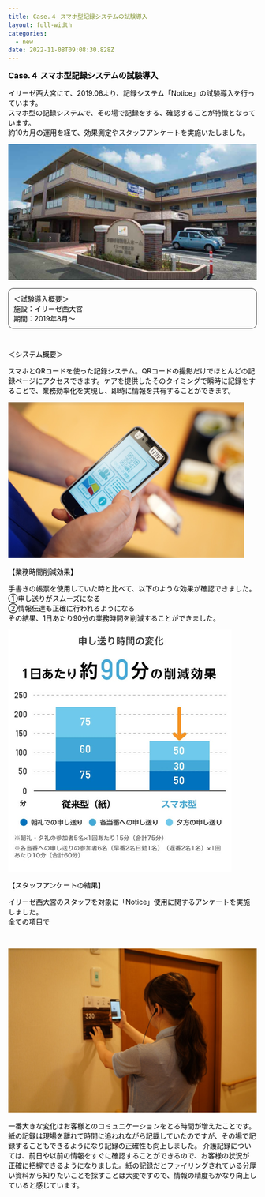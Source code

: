 ```yaml
---
title: Case.４ スマホ型記録システムの試験導入
layout: full-width
categories:
  - new
date: 2022-11-08T09:08:30.828Z
---
```



<p style="text-align: left;" data-mce-style="text-align: left;"><span style="font-size: 16px;" data-mce-style="font-size: 16px;"><strong><span style="color: #000000;" data-mce-style="color: #000000;">Case.４ スマホ型記録システムの試験導入</span></strong></span></p>

<div class="cc-m-text-inline-rte mce-content-body" data-name="text" id="cc-m-text-12237567560" contenteditable="true" style="position: relative;"><p style="text-align: left;" data-mce-style="text-align: left;"><span style="color: #000000; font-size: 14px;" data-mce-style="color: #000000; font-size: 14px;">イリーゼ西大宮にて、2019.08より、記録システム「Notice」の試験導入を行っています。<br> スマホ型の記録システムで、その場で記録をする、確認することが特徴となっています。<br> 約10カ月の運用を経て、効果測定やスタッフアンケートを実施いたしました。</span></p></div>

![](/images/1599539813.png)

<div style="padding: 10px; margin-bottom: 10px; border: 1px solid #333333; border-radius: 10px;" data-mce-style="padding: 10px; margin-bottom: 10px; border: 1px solid #333333; border-radius: 10px;"><span style="font-size: 14px; color: #000000;" data-mce-style="font-size: 14px; color: #000000;">＜試験導入概要＞</span><br> <span style="font-size: 14px; color: #000000;" data-mce-style="font-size: 14px; color: #000000;">施設：イリーゼ西大宮</span><br> <span style="font-size: 14px; color: #000000;" data-mce-style="font-size: 14px; color: #000000;">期間：2019年8月～</span></div>

<img src="https://image.jimcdn.com/app/cms/image/transf/none/path/s96da70f606bae585/image/i96d3b990634ff050/version/1599539957/image.png" data-orig-width="583" data-orig-height="386" alt="" style="height: 527.026px;">

<p style="text-align: left;" data-mce-style="text-align: left;"><span style="color: #000000; font-size: 14px;" data-mce-style="color: #000000; font-size: 14px;">＜システム概要＞</span></p>

<span style="color: #000000; font-size: 14px;" data-mce-style="color: #000000; font-size: 14px;">スマホとQRコードを使った記録システム。QRコードの撮影だけでほとんどの記録ページにアクセスできます。ケアを提供したそのタイミングで瞬時に記録をすることで、業務効率化を実現し、即時に情報を共有することができます。</span>

![](/images/1599540407.png)

<p style="text-align: left;" data-mce-style="text-align: left;"><span style="color: #000000; font-size: 14px;" data-mce-style="color: #000000; font-size: 14px;">【業務時間削減効果】</span></p>

<p style="text-align: left;" data-mce-style="text-align: left;"><span style="color: #000000; font-size: 14px;" data-mce-style="color: #000000; font-size: 14px;">手書きの帳票を使用していた時と比べて、以下のような効果が確認できました。<br> ①申し送りがスムーズになる<br> ②情報伝達も正確に行われるようになる<br> その結果、1日あたり90分の業務時間を削減することができました。</span></p>

![](/images/1599540744.png)

<span style="color: #000000; font-size: 14px;" data-mce-style="color: #000000; font-size: 14px;">【スタッフアンケートの結果】</span>

<span style="color: #000000; font-size: 14px;" data-mce-style="color: #000000; font-size: 14px;">イリーゼ西大宮のスタッフを対象に「Notice」使用に関するアンケートを実施しました。<br> 全ての項目で</span>

<img src="https://image.jimcdn.com/app/cms/image/transf/none/path/s96da70f606bae585/image/i3e3286fb466c00e8/version/1599540685/image.png" data-orig-width="815" data-orig-height="609" alt="" style="height: 589.559px;">

![](/images/1599540773.png)

<span style="color: #000000; font-size: 14px;" data-mce-style="color: #000000; font-size: 14px;">一番大きな変化はお客様とのコミュニケーションをとる時間が増えたことです。紙の記録は現場を離れて時間に追われながら記載していたのですが、その場で記録することもできるようになり記録の正確性も向上しました。 介護記録については、前日や以前の情報をすぐに確認することができるので、お客様の状況が 正確に把握できるようになりました。紙の記録だとファイリングされている分厚い資料から知りたいことを探すことは大変ですので、情報の精度もかなり向上していると感じています。</span>